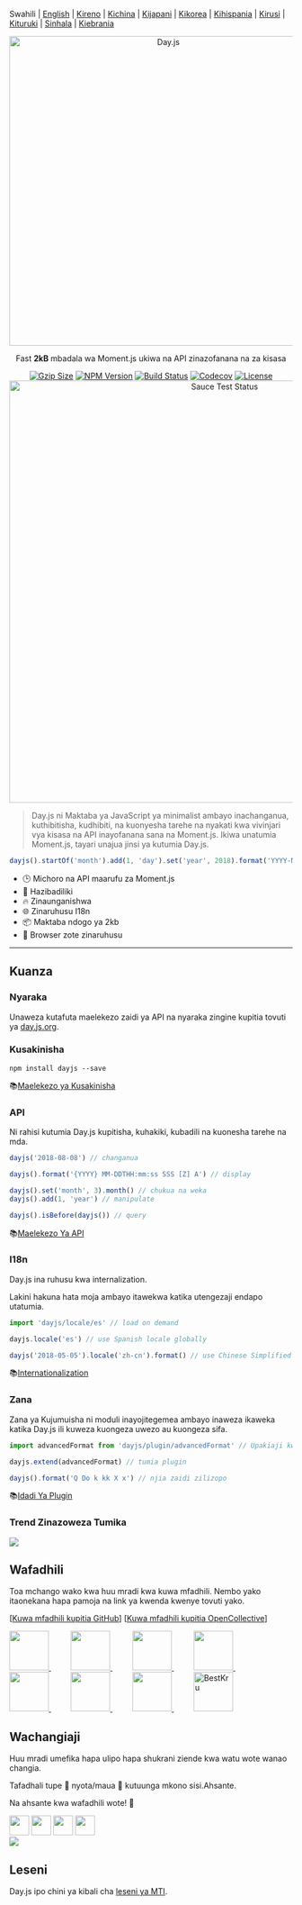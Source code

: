 Swahili | [English](../../README.md) | [Kireno](../pt-br/README-pt-br.md) | [Kichina](../zh-cn/README.zh-CN.md) | [Kijapani](../ja/README-ja.md) | [Kikorea](../ko/README-ko.md) | [Kihispania](../es-es/README-es-es.md) | [Kirusi](../ru/README-ru.md) | [Kituruki](../tr/README-tr.md) | [Sinhala](../si/README-si.md) | [Kiebrania](../he/README-he.md)

<p align="center"><a href="https://day.js.org/" target="_blank" rel="noopener noreferrer"><img width="550"
                                                                             src="https://user-images.githubusercontent.com/17680888/39081119-3057bbe2-456e-11e8-862c-646133ad4b43.png"
                                                                             alt="Day.js" /></a></p>
<p align="center">Fast <b>2kB</b> mbadala wa Moment.js ukiwa na API zinazofanana na za kisasa</p>
<p align="center">
    <a href="https://bundlephobia.com/package/dayjs"><img
            src="https://img.shields.io/bundlephobia/minzip/dayjs?style=flat-square&color=%2345cc11"
            alt="Gzip Size"></a>
             <a href="https://www.npmjs.com/package/dayjs"><img src="https://img.shields.io/npm/v/dayjs.svg?style=flat-square&colorB=51C838"
                                                       alt="NPM Version"></a>
    <a href="https://github.com/iamkun/dayjs/actions/workflows/check.yml"><img
            src="https://img.shields.io/github/actions/workflow/status/iamkun/dayjs/check.yml?style=flat-square" alt="Build Status"></a>
    <a href="https://codecov.io/gh/iamkun/dayjs"><img
            src="https://img.shields.io/codecov/c/github/iamkun/dayjs/master.svg?style=flat-square" alt="Codecov"></a>
    <a href="https://github.com/iamkun/dayjs/blob/master/LICENSE"><img
            src="https://img.shields.io/badge/license-MIT-brightgreen.svg?style=flat-square" alt="License"></a>
    <br>
    <a href="https://saucelabs.com/u/dayjs">
        <img width="750" src="https://user-images.githubusercontent.com/17680888/40040137-8e3323a6-584b-11e8-9dba-bbe577ee8a7b.png" alt="Sauce Test Status">
    </a>
</p>

> Day.js ni Maktaba ya JavaScript ya minimalist ambayo inachanganua, kuthibitisha, kudhibiti, na kuonyesha tarehe na nyakati kwa vivinjari vya kisasa na API inayofanana sana na Moment.js. Ikiwa unatumia Moment.js, tayari unajua jinsi ya kutumia Day.js.

```js
dayjs().startOf('month').add(1, 'day').set('year', 2018).format('YYYY-MM-DD HH:mm:ss');
```

* 🕒 Michoro na API maarufu za Moment.js
* 💪 Hazibadiliki
* 🔥 Zinaunganishwa
* 🌐 Zinaruhusu I18n
* 📦 Maktaba ndogo ya 2kb
* 👫 Browser zote zinaruhusu

---

## Kuanza

### Nyaraka

Unaweza kutafuta maelekezo zaidi ya  API na nyaraka zingine kupitia tovuti ya [day.js.org](https://day.js.org/).

### Kusakinisha

```console
npm install dayjs --save
```

📚[Maelekezo ya Kusakinisha](https://day.js.org/docs/en/installation/installation)

### API

Ni rahisi kutumia Day.js kupitisha, kuhakiki, kubadili na kuonesha tarehe na mda.

```javascript
dayjs('2018-08-08') // changanua

dayjs().format('{YYYY} MM-DDTHH:mm:ss SSS [Z] A') // display

dayjs().set('month', 3).month() // chukua na weka
dayjs().add(1, 'year') // manipulate

dayjs().isBefore(dayjs()) // query
```

📚[Maelekezo Ya API](https://day.js.org/docs/en/parse/parse)

### I18n

Day.js ina ruhusu kwa internalization.

Lakini hakuna hata moja ambayo itawekwa katika utengezaji endapo utatumia.

```javascript
import 'dayjs/locale/es' // load on demand

dayjs.locale('es') // use Spanish locale globally

dayjs('2018-05-05').locale('zh-cn').format() // use Chinese Simplified locale in a specific instance
```

📚[Internationalization](https://day.js.org/docs/en/i18n/i18n)

### Zana

Zana ya Kujumuisha ni moduli inayojitegemea ambayo inaweza ikaweka katika Day.js ili kuweza kuongeza uwezo au kuongeza sifa.

```javascript
import advancedFormat from 'dayjs/plugin/advancedFormat' // Upakiaji kwa Mahitaji

dayjs.extend(advancedFormat) // tumia plugin

dayjs().format('Q Do k kk X x') // njia zaidi zilizopo
```

📚[Idadi Ya Plugin](https://day.js.org/docs/en/plugin/plugin)

### Trend Zinazoweza Tumika

<a href="https://npm-compare.com/moment,dayjs/#timeRange=THREE_YEARS" target="_blank">
  <img src="https://user-images.githubusercontent.com/3455798/270162667-c7bd2ebe-675e-45c6-a2c9-dc67f3b65d6e.png">
</a>

## Wafadhili

Toa mchango wako kwa huu mradi kwa kuwa mfadhili. Nembo yako itaonekana hapa pamoja na link ya kwenda kwenye tovuti yako.

[[Kuwa mfadhili kupitia GitHub](https://github.com/sponsors/iamkun/)] [[Kuwa mfadhili kupitia OpenCollective](https://opencollective.com/dayjs#sponsor)]

<a href="https://toyokumo.co.jp" target="_blank">
  <img width="70" src="https://user-images.githubusercontent.com/17680888/197092231-2367b5eb-1e43-467e-a311-23f7cd97b086.png">
</a>
&nbsp;&nbsp;&nbsp;&nbsp;&nbsp;&nbsp;&nbsp;&nbsp;
<a href="https://github.com/ken-swyfft" target="_blank">
  <img width="70" src="https://avatars.githubusercontent.com/u/65305317?v=4">
</a>
&nbsp;&nbsp;&nbsp;&nbsp;&nbsp;&nbsp;&nbsp;&nbsp;
<a href="https://opencollective.com/sight-and-sound-ministries" target="_blank">
  <img width="70" src="https://user-images.githubusercontent.com/17680888/232316426-cb99b4cf-0ccb-4e73-a6ce-e16dba6aadf4.png">
</a>
&nbsp;&nbsp;&nbsp;&nbsp;&nbsp;&nbsp;&nbsp;&nbsp;
<a href="https://chudovo.com/" target="_blank">
  <img width="70" src="https://images.opencollective.com/chudovo/3c866f5/logo/256.png?height=256">
</a>
&nbsp;&nbsp;&nbsp;&nbsp;&nbsp;&nbsp;&nbsp;&nbsp;
<a href="https://github.com/alan-eu" target="_blank">
  <img width="70" src="https://avatars.githubusercontent.com/u/18175329?s=52&v=4">
</a>
&nbsp;&nbsp;&nbsp;&nbsp;&nbsp;&nbsp;&nbsp;&nbsp;
<a href="https://www.exoflare.com/open-source/?utm_source=dayjs&utm_campaign=open_source" target="_blank">
  <img width="70" src="https://user-images.githubusercontent.com/17680888/162761622-1407a849-0c41-4591-8aa9-f98114ec2092.png">
</a>
&nbsp;&nbsp;&nbsp;&nbsp;&nbsp;&nbsp;&nbsp;&nbsp;
<a href="https://github.com/storyblok" target="_blank">
  <img width="70" src="https://avatars.githubusercontent.com/u/13880908?s=200&v=4">
</a>
&nbsp;&nbsp;&nbsp;&nbsp;&nbsp;&nbsp;&nbsp;&nbsp;
<a href="https://bestkru.com/" target="_blank">
  <img width="70" src="https://avatars.githubusercontent.com/u/159320286" alt="BestKru">
</a>


## Wachangiaji

Huu mradi umefika hapa ulipo hapa shukrani ziende kwa watu wote wanao changia.

Tafadhali tupe 💖 nyota/maua 💖 kutuunga mkono sisi.Ahsante.

Na ahsante kwa wafadhili wote! 🙏

<a href="https://opencollective.com/dayjs/backer/0/website?requireActive=false" target="_blank"><img width="35" src="https://opencollective.com/dayjs/backer/0/avatar.svg?requireActive=false"></a>
<a href="https://opencollective.com/dayjs/backer/1/website?requireActive=false" target="_blank"><img width="35" src="https://opencollective.com/dayjs/backer/1/avatar.svg?requireActive=false"></a>
<a href="https://opencollective.com/dayjs/backer/2/website?requireActive=false" target="_blank"><img width="35" src="https://opencollective.com/dayjs/backer/2/avatar.svg?requireActive=false"></a>
<a href="https://opencollective.com/dayjs/backer/3/website?requireActive=false" target="_blank"><img width="35" src="https://opencollective.com/dayjs/backer/3/avatar.svg?requireActive=false"></a>
<br />
<a href="https://opencollective.com/dayjs#backers" target="_blank"><img src="https://opencollective.com/dayjs/contributors.svg?width=890" /></a>

## Leseni

Day.js ipo chini ya kibali cha [leseni ya MTI](./LICENSE).